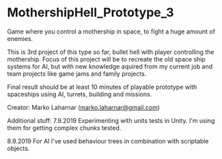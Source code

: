 # MothershipHell_Prototype_3
Game where you control a mothership in space, to fight a huge amount of enemies.

This is 3rd project of this type so far, bullet hell with player controlling the mothership.
Focus of this project will be to recreate the old space ship systems for AI, but with new knowledge aquired from my current job and team projects like game jams and family projects.

Final result should be at least 10 minutes of playable prototype with spaceships using AI, turrets, building and missions.

Creator: Marko Laharnar (marko.laharnar@gmail.com)


Additional stuff:
7.9.2019 Experimenting with units tests in Unity. I'm using them for getting complex chunks tested.

8.9.2019 For AI I've used behaviour trees in combination with scriptable objects.
